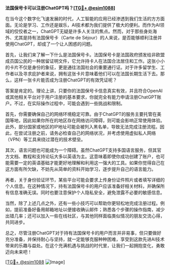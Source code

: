 **法国保号卡可以注册ChatGPT吗？[[TG💪+ @esim1088](https://t.me/s/esim1088)]**

在当今这个数字化飞速发展的时代，人工智能的应用已经渗透到我们生活的方方面面。无论是学习、工作还是娱乐，AI技术都为我们提供了极大的便利。而作为AI领域的佼佼者之一，ChatGPT无疑是许多人关注的焦点。然而，对于那些身处海外、尤其是持有法国保号卡（Carte de Séjour）的人来说，是否能够顺利注册并使用ChatGPT，却成了一个让人困惑的问题。

首先，让我们来了解一下什么是法国保号卡。法国保号卡是法国政府颁发给非欧盟成员国公民的一种居留证明文件，它允许持卡人在法国合法居住和工作。这张小小的卡片不仅是身份的象征，更是通往法国社会的重要通行证。对于许多留学生、工作者以及寻求庇护者来说，拥有这张卡片意味着他们可以在法国长期生活下去。那么，这样一张卡片能否成为注册ChatGPT的有效凭证呢？

答案是肯定的。理论上讲，只要你的法国保号卡信息真实有效，并且符合OpenAI或其他相关平台对于用户注册的基本要求，你就完全有能力申请注册ChatGPT账户。不过，在实际操作过程中，可能会遇到一些挑战和限制。

首先，你需要确保自己的网络环境稳定可靠。由于ChatGPT的服务主要托管在美国等地，因此如果你所在的地区存在网络访问障碍，则可能会影响正常使用体验。此外，部分国家或地区的IP地址可能会被列入黑名单，导致无法完成注册流程。因此，在尝试注册之前，请务必检查自己的网络状况，并考虑使用虚拟私人网络（VPN）等工具来绕过潜在的技术壁垒。

其次，语言问题也可能成为一个障碍。虽然ChatGPT支持多国语言服务，但其官方文档、教程和支持论坛大多以英语为主。这意味着即使你成功创建了账户，也可能需要一定的英语基础才能更好地理解和利用这一强大的工具。如果你觉得自己在这方面有所欠缺，不妨先从简单的资料开始学习，逐步提升自己的语言能力。

再者，关于身份验证环节，某些平台可能会要求上传身份证件照片或者填写详细的个人信息。在这种情况下，持有法国保号卡的用户应该准备好相关材料，并确保所有信息准确无误。同时也要注意保护个人隐私安全，避免泄露不必要的敏感信息。

当然，除了上述几点之外，还有一些小技巧可以帮助你更轻松地完成注册过程。例如，提前准备好备用邮箱地址以便接收确认邮件；熟悉各个步骤的操作指南，减少出错几率；还可以加入一些在线社区，与其他同样面临类似情况的朋友交流心得，共同进步。

总之，尽管注册ChatGPT对于持有法国保号卡的用户而言并非易事，但只要做好充分准备，并保持耐心与坚持，就一定能够克服种种困难，享受到这款先进AI技术带来的乐趣与益处。在这个充满机遇与挑战的时代里，让我们一起拥抱变化，勇敢迈向未来吧！

[[TG💪+ @esim1088](https://t.me/s/esim1088) ![Image](https://i.postimg.cc/4NQfJmqS/Snipaste-2025-05-13-00-14-12.png)]